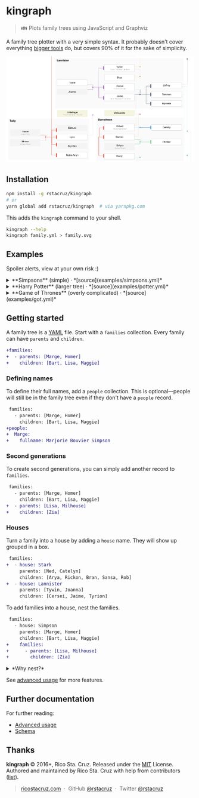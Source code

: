 # kingraph

> 👪 Plots family trees using JavaScript and Graphviz

A family tree plotter with a very simple syntax. It probably doesn't cover everything [bigger tools](https://gramps-project.org/) do, but covers 90% of it for the sake of simplicity.

![](docs/images/example.png)

Installation
------------

```sh
npm install -g rstacruz/kingraph
# or
yarn global add rstacruz/kingraph  # via yarnpkg.com
```

This adds the `kingraph` command to your shell.

```sh
kingraph --help
kingraph family.yml > family.svg
```

Examples
--------

Spoiler alerts, view at your own risk :)

<details>
<summary>**Simpsons** (simple) · *[source](examples/simpsons.yml)*</summary>

> ![](examples/simpsons.png)
</details>

<details>
<summary>**Harry Potter** (larger tree) · *[source](examples/potter.yml)*</summary>



> ![](examples/potter.png)
</details>

<details>
<summary>**Game of Thrones** (overly complicated) · *[source](examples/got.yml)*</summary>

> ![](examples/got.png)
</details>

Getting started
---------------

A family tree is a [YAML](http://yaml.org/) file. Start with a `families` collection. Every family can have `parents` and `children`.

```diff
+families:
+  - parents: [Marge, Homer]
+    children: [Bart, Lisa, Maggie]
```

### Defining names

To define their full names, add a `people` collection. This is optional—people will still be in the family tree even if they don't have a `people` record.

```diff
 families:
   - parents: [Marge, Homer]
     children: [Bart, Lisa, Maggie]
+people:
+  Marge:
+    fullname: Marjorie Bouvier Simpson
```

### Second generations

To create second generations, you can simply add another record to `families`.

```diff
 families:
   - parents: [Marge, Homer]
     children: [Bart, Lisa, Maggie]
+  - parents: [Lisa, Milhouse]
+    children: [Zia]
```

### Houses

Turn a family into a house by adding a `house` name. They will show up grouped in a box.

```diff
 families:
+  - house: Stark
     parents: [Ned, Catelyn]
     children: [Arya, Rickon, Bran, Sansa, Rob]
+  - house: Lannister
     parents: [Tywin, Joanna]
     children: [Cersei, Jaime, Tyrion]
```

To add families into a house, nest the families.

```diff
 families:
   - house: Simpson
     parents: [Marge, Homer]
     children: [Bart, Lisa, Maggie]
+    families:
+      - parents: [Lisa, Milhouse]
+        children: [Zia]
```

<details>
<summary>*Why nest?*</summary>

Families can be placed as sub-families of another families. This is more of a visual designation rather than a semantic one. If the parent family is a "house", then the sub-families will show up in the same house.

It also helps to untangle your YAML file.
</details>

See [advanced usage](docs/advanced.md) for more features.

Further documentation
---------------------

For further reading:

- [Advanced usage](docs/advanced.md)
- [Schema](docs/schema.md)

## Thanks

**kingraph** © 2016+, Rico Sta. Cruz. Released under the [MIT] License.<br>
Authored and maintained by Rico Sta. Cruz with help from contributors ([list][contributors]).

> [ricostacruz.com](http://ricostacruz.com) &nbsp;&middot;&nbsp;
> GitHub [@rstacruz](https://github.com/rstacruz) &nbsp;&middot;&nbsp;
> Twitter [@rstacruz](https://twitter.com/rstacruz)

[MIT]: http://mit-license.org/
[contributors]: http://github.com/rstacruz/kingraph/contributors
